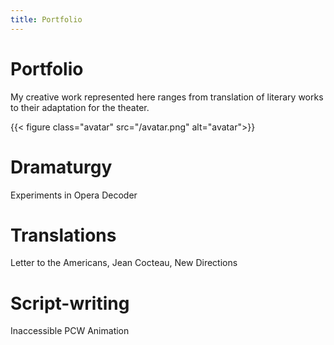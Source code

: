 ```yaml
---
title: Portfolio
---
```


# Portfolio

My creative work represented here ranges from translation of literary works to their adaptation for the theater.

{{< figure class="avatar" src="/avatar.png" alt="avatar">}}

# Dramaturgy

Experiments in Opera
Decoder

# Translations

Letter to the Americans, Jean Cocteau, New Directions

# Script-writing

Inaccessible
PCW Animation
